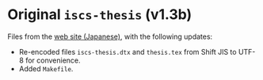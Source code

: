 # Original `iscs-thesis` (v1.3b)

Files from the [web site (Japanese)](https://www.i.u-tokyo.ac.jp/edu/course/cs/thesis.shtml), with the following updates:

- Re-encoded files `iscs-thesis.dtx` and `thesis.tex` from Shift JIS to UTF-8 for convenience.
- Added `Makefile`.
